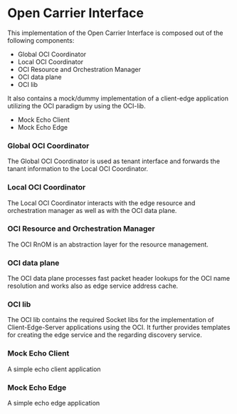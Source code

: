 Open Carrier Interface
==============

This implementation of the Open Carrier Interface is composed out of the following components:

- Global OCI Coordinator
- Local OCI Coordinator
- OCI Resource and Orchestration Manager
- OCI data plane
- OCI lib

It also contains a mock/dummy implementation of a client-edge application utilizing the OCI paradigm by using the OCI-lib.

- Mock Echo Client
- Mock Echo Edge

### Global OCI Coordinator
The Global OCI Coordinator is used as tenant interface and forwards the tanant information to the Local OCI Coordinator.

### Local OCI Coordinator
The Local OCI Coordinator interacts with the edge resource and orchestration manager as well as with the OCI data plane.

### OCI Resource and Orchestration Manager
The OCI RnOM is an abstraction layer for the resource management.

### OCI data plane
The OCI data plane processes fast packet header lookups for the OCI name resolution and works also as edge service address cache.

### OCI lib
The OCI lib contains the required Socket libs for the implementation of Client-Edge-Server applications using the OCI. It further provides templates for creating the edge service and the regarding discovery service.   

### Mock Echo Client
A simple echo client application

### Mock Echo Edge
A simple echo edge application
